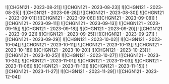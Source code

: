 ![[CHGN121 - 2023-08-21]]
![[CHGN121 - 2023-08-23]]
![[CHGN121 - 2023-08-25]]
![[CHGN121 - 2023-08-28]]
![[CHGN121 - 2023-08-30]]
![[CHGN121 - 2023-09-01]]
![[CHGN121 - 2023-09-06]]
![[CHGN121 - 2023-09-08]]
![[CHGN121 - 2023-09-11]]
![[CHGN121 - 2023-09-13]]
![[CHGN121 - 2023-09-15]]
![[CHGN121 - 2023-09-18]]
![[CHGN121 - 2023-09-20]]
![[CHGN121 - 2023-09-22]]
![[CHGN121 - 2023-09-25]]
![[CHGN121 - 2023-09-27]]
![[CHGN121 - 2023-09-29]]
![[CHGN121 - 2023-10-02]]
![[CHGN121 - 2023-10-04]]
![[CHGN121 - 2023-10-11]]
![[CHGN121 - 2023-10-13]]
![[CHGN121 - 2023-10-18]]
![[CHGN121 - 2023-10-20]]
![[CHGN121 - 2023-10-23]]
![[CHGN121 - 2023-10-25]]
![[CHGN121 - 2023-10-27]]
![[CHGN121 - 2023-10-30]]
![[CHGN121 - 2023-11-01]]
![[CHGN121 - 2023-11-03]]
![[CHGN121 - 2023-11-06]]
![[CHGN121 - 2023-11-10]]
![[CHGN121 - 2023-11-15]]
![[CHGN121 - 2023-11-27]]
![[CHGN121 - 2023-11-29]]
![[CHGN121 - 2023-12-04]]